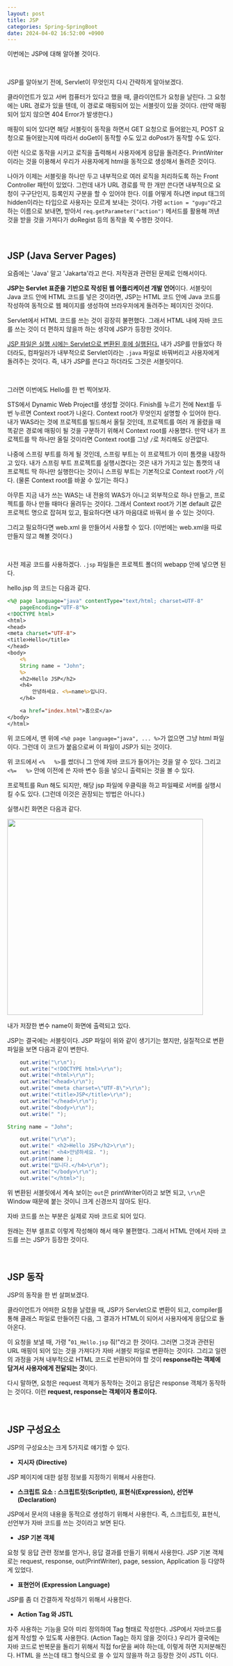```yaml
---
layout: post
title: JSP
categories: Spring-SpringBoot
date: 2024-04-02 16:52:00 +0900
---
```

이번에는 JSP에 대해 알아볼 것이다.

<br>

JSP를 알아보기 전에, Servlet이 무엇인지 다시 간략하게 알아보겠다. 

클라이언트가 있고 서버 컴퓨터가 있다고 했을 때, 클라이언트가 요청을 날린다. 그 요청에는 URL 경로가 있을 텐데, 이 경로로 매핑되어 있는 서블릿이 있을 것이다. (만약 매핑되어 있지 않으면 404 Error가 발생한다.) 

매핑이 되어 있다면 해당 서블릿이 동작을 하면서 GET 요청으로 들어왔는지, POST 요청으로 들어왔는지에 따라서 doGet이 동작할 수도 있고 doPost가 동작할 수도 있다. 

이런 식으로 동작을 시키고 로직을 출력해서 사용자에게 응답을 돌려준다. PrintWriter이라는 것을 이용해서 우리가 사용자에게 html을 동적으로 생성해서 돌려준 것이다. 

나아가 이제는 서블릿을 하나만 두고 내부적으로 여러 로직을 처리하도록 하는 Front Controller 패턴이 있었다. 그런데 내가 URL 경로를 딱 한 개만 쓴다면 내부적으로 요청이 구구단인지, 등록인지 구분을 할 수 있어야 한다. 이를 어떻게 하냐면 input 태그의 hidden이라는 타입으로 사용자는 모르게 보내는 것이다. 가령 ```action = "gugu"```라고 하는 이름으로 보내면, 받아서 ```req.getParameter("action")``` 메서드를 활용해 꺼낸 것을 받을 것을 가져다가 doRegist 등의 동작을 쭉 수행한 것이다.

<br>

## JSP (Java Server Pages)

요즘에는 'Java' 말고 'Jakarta'라고 쓴다. 저작권과 관련된 문제로 인해서이다.

<b>JSP는 Servlet 표준을 기반으로 작성된 웹 어플리케이션 개발 언어</b>이다. 서블릿이 Java 코드 안에 HTML 코드를 넣은 것이라면, JSP는 HTML 코드 안에 Java 코드를 작성하여 동적으로 웹 페이지를 생성하여 브라우저에게 돌려주는 페이지인 것이다.

Servlet에서 HTML 코드를 쓰는 것이 굉장히 불편했다. 그래서 HTML 내에 자바 코드를 쓰는 것이 더 편하지 않을까 하는 생각에 JSP가 등장한 것이다.

<u>JSP 파일은 실행 시에는 Servlet으로 변환된 후에 실행된다.</u> 내가 JSP를 만들었다 하더라도, 컴파일러가 내부적으로 Servlet이라는 ```.java``` 파일로 바꿔버리고 사용자에게 돌려주는 것이다. 즉, 내가 JSP를 쓴다고 하더라도 그것은 서블릿이다.

<br>

그러면 이번에도 Hello를 한 번 찍어보자.

STS에서 Dynamic Web Project를 생성할 것이다. Finish를 누르기 전에 Next를 두 번 누르면 Context root가 나온다. Context root가 무엇인지 설명할 수 있어야 한다. 내가 WAS라는 것에 프로젝트를 빌드해서 올릴 것인데, 프로젝트를 여러 개 올렸을 때 똑같은 경로에 매핑이 될 것을 구분하기 위해서 Context root를 사용했다. 만약 내가 프로젝트를 딱 하나만 올릴 것이라면 Context root를 그냥 ```/```로 처리해도 상관없다. 

나중에 스프링 부트를 하게 될 것인데, 스프링 부트는 이 프로젝트가 이미 톰캣을 내장하고 있다. 내가 스프링 부트 프로젝트를 실행시켰다는 것은 내가 가지고 있는 톰캣의 내 프로젝트 딱 하나만 실행한다는 것이니 스프링 부트는 기본적으로 Context root가 ```/```이다. (물론 Context root를 바꿀 수 있기는 하다.)

아무튼 지금 내가 쓰는 WAS는 내 전용의 WAS가 아니고 외부적으로 하나 만들고, 프로젝트를 하나 만들 때마다 올려두는 것이다. 그래서 Context root가 기본 default 값은 프로젝트 명으로 잡혀져 있고, 필요하다면 내가 마음대로 바꿔서 쓸 수 있는 것이다.

그리고 필요하다면 web.xml 을 만들어서 사용할 수 있다. (이번에는 web.xml을 따로 만들지 않고 해볼 것이다.)

<br>

사전 제공 코드를 사용하겠다. ```.jsp``` 파일들은 프로젝트 폴더의 webapp 안에 넣으면 된다.

hello.jsp 의 코드는 다음과 같다.

```jsp
<%@ page language="java" contentType="text/html; charset=UTF-8"
	pageEncoding="UTF-8"%>
<!DOCTYPE html>
<html>
<head>
<meta charset="UTF-8">
<title>Hello</title>
</head>
<body>
	<%
	String name = "John";
	%>
	<h2>Hello JSP</h2>
	<h4>
		안녕하세요. <%=name%>입니다.
	</h4>

	<a href="index.html">홈으로</a>
</body>
</html>
```

위 코드에서, 맨 위에 ```<%@ page language="java", ... %>```가 없으면 그냥 html 파일이다. 그런데 이 코드가 붙음으로써 이 파일이 JSP가 되는 것이다.

위 코드에서 ```<%   %>```를 썼더니 그 안에 자바 코드가 들어가는 것을 알 수 있다. 그리고 ```<%=   %>``` 안에 이전에 쓴 자바 변수 등을 넣으니 출력되는 것을 볼 수 있다.

프로젝트를 Run 해도 되지만, 해당 jsp 파일에 우클릭을 하고 파일째로 서버를 실행시킬 수도 있다. (그런데 이것은 권장되는 방법은 아니다.)

실행시킨 화면은 다음과 같다.

<img src="https://github.com/johnkdk609/johnkdk609.github.io/assets/88493727/0525fad8-9191-4875-809f-1ca00b812881" width="450px" />

<br>

내가 저장한 변수 name이 화면에 출력되고 있다.

JSP는 결국에는 서블릿이다. JSP 파일이 위와 같이 생기기는 했지만, 실질적으로 변환 파일을 보면 다음과 같이 변한다.

```java
    out.write("\r\n");
    out.write("<!DOCTYPE html>\r\n");
    out.write("<html>\r\n");
    out.write("<head>\r\n");
    out.write("<meta charset=\"UTF-8\">\r\n");
    out.write("<title>JSP</title>\r\n");
    out.write("</head>\r\n");
    out.write("<body>\r\n");
    out.write(" ");

String name = "John";

    out.write("\r\n");
    out.write(" <h2>Hello JSP</h2>\r\n");
    out.write(" <h4>안녕하세요. ");
    out.print(name );
    out.write("입니다.</h4>\r\n");
    out.write("</body>\r\n");
    out.write("</html>");
```

위 변환된 서블릿에서 계속 보이는 ```out```은 printWriter이라고 보면 되고, ```\r\n```은 Window 때문에 붙는 것이니 크게 신경쓰지 않아도 된다.

자바 코드를 쓰는 부분은 실제로 자바 코드로 되어 있다.

원래는 전부 셀프로 이렇게 작성해야 해서 매우 불편했다. 그래서 HTML 안에서 자바 코드를 쓰는 JSP가 등장한 것이다.

<br>

## JSP 동작

JSP의 동작을 한 번 살펴보겠다.

클라이언트가 어떠한 요청을 날렸을 때, JSP가 Servlet으로 변환이 되고, compiler를 통해 클래스 파일로 만들어진 다음, 그 결과가 HTML이 되어서 사용자에게 응답으로 돌아온다.

이 요청을 보낼 때, 가령 "```01_Hello.jsp``` 줘!"라고 한 것이다. 그러면 그것과 관련된 URL 매핑이 되어 있는 것을 가져다가 자바 서블릿 파일로 변환하는 것이다. 그리고 일련의 과정을 거쳐 내부적으로 HTML 코드로 반환되어야 할 것이 <b>response라는 객체에 담겨서 사용자에게 전달되는 것</b>이다.

다시 말하면, 요청은 request 객체가 동작하는 것이고 응답은 response 객체가 동작하는 것이다. 이런 <b>request, response는 객체이자 통로이다.</b>

<br>

## JSP 구성요소

JSP의 구성요소는 크게 5가지로 얘기할 수 있다.

* <b>지시자 (Directive)</b>

JSP 페이지에 대한 설정 정보를 지정하기 위해서 사용한다.

* <b>스크립트 요소 : 스크립트릿(Scriptlet), 표현식(Expression), 선언부(Declaration)</b>

JSP에서 문서의 내용을 동적으로 생성하기 위해서 사용한다. 즉, 스크립트릿, 표현식, 선언부가 자바 코드를 쓰는 것이라고 보면 된다.

* <b>JSP 기본 객체</b>

요청 및 응답 관련 정보를 얻거나, 응답 결과를 만들기 위해서 사용한다. JSP 기본 객체로는 request, response, out(PrintWriter), page, session, Application 등 다양하게 있었다.

* <b>표현언어 (Expression Language)</b>

JSP를 좀 더 간결하게 작성하기 위해서 사용한다.

* <b>Action Tag 와 JSTL</b>

자주 사용하는 기능을 모아 미리 정의하여 Tag 형태로 작성한다. JSP에서 자바코드를 쉽게 작성할 수 있도록 사용한다. (Action Tag는 하지 않을 것이다.) 우리가 결국에는 자바 코드로 반복문을 돌리기 위해서 직접 for문을 써야 하는데, 이렇게 하면 지저분해진다. HTML 을 쓰는데 태그 형식으로 쓸 수 있지 않을까 하고 등장한 것이 JSTL 이다.

<br>

